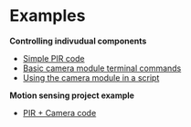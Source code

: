 # Examples
**Controlling indivudual components**

-   [Simple PIR code](https://github.com/ThePiHut/Raspberry-Pi-PIR-Camera-Case/tree/master/examples/simple-pir-code)
-   [Basic camera module terminal commands](https://github.com/ThePiHut/Raspberry-Pi-PIR-Camera-Case/tree/master/examples/basic-camera-commands)
-   [Using the camera module in a script](https://github.com/ThePiHut/Raspberry-Pi-PIR-Camera-Case/blob/master/tutorials/status-board/README.md)

**Motion sensing project example**

-   [PIR + Camera code](https://github.com/ThePiHut/Raspberry-Pi-PIR-Camera-Case/blob/master/tutorials/status-zero/README.md)
